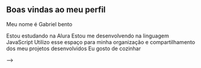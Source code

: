 ## Boas vindas ao meu perfil 
Meu nome é Gabriel bento

Estou estudando na Alura
Estou me desenvolvendo na linguagem JavaScript
Utilizo esse espaço para minha organização e compartilhamento dos meu projetos desenvolvidos
Eu gosto de cozinhar

-->
